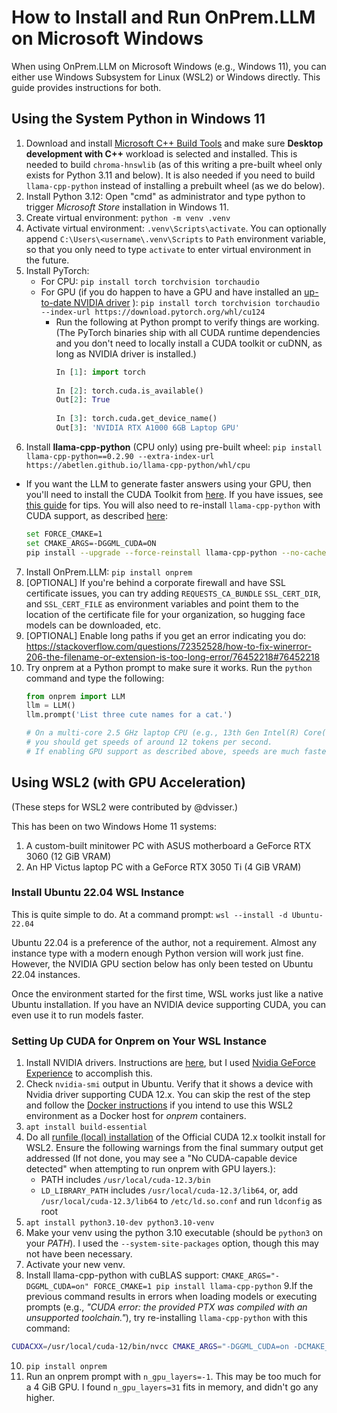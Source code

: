 # How to Install and Run OnPrem.LLM on Microsoft Windows

When using OnPrem.LLM on Microsoft Windows (e.g., Windows 11), you can either use  Windows Subsystem for Linux (WSL2) or Windows directly. This guide provides instructions for both.


## Using the System Python in Windows 11

1. Download and install [Microsoft C++ Build Tools](https://visualstudio.microsoft.com/visual-cpp-build-tools/) and make sure **Desktop development with C++** workload is selected and installed. This is needed to build `chroma-hnswlib` (as of this writing a pre-built wheel only exists for Python 3.11 and below). It is also needed if you need to build `llama-cpp-python` instead of installing a prebuilt wheel (as we do below).
2. Install Python 3.12:  Open "cmd" as administrator and type python to trigger *Microsoft Store* installation in Windows 11.
3. Create virtual environment: `python -m venv .venv`
4. Activate virtual environment: `.venv\Scripts\activate`. You can optionally append `C:\Users\<username\.venv\Scripts` to `Path` environment variable, so that you only need to type `activate` to enter virtual environment in the future.
5. Install PyTorch:
   - For CPU: `pip install torch torchvision torchaudio`
   - For GPU (if you do happen to have a GPU and have installed an [up-to-date NVIDIA driver](https://www.nvidia.com/en-us/drivers/) ): `pip install torch torchvision torchaudio --index-url https://download.pytorch.org/whl/cu124`
     - Run the following at Python prompt to verify things are working. (The PyTorch binaries ship with all CUDA runtime dependencies and you don't need to locally install a CUDA toolkit or cuDNN, as long as NVIDIA driver is installed.)
	   ```python
	   In [1]: import torch
	
	   In [2]: torch.cuda.is_available()
	   Out[2]: True
	
	   In [3]: torch.cuda.get_device_name()
	   Out[3]: 'NVIDIA RTX A1000 6GB Laptop GPU'
	   ```
6. Install **llama-cpp-python** (CPU only) using pre-built wheel: `pip install llama-cpp-python==0.2.90 --extra-index-url https://abetlen.github.io/llama-cpp-python/whl/cpu`
  - If you want the LLM to generate faster answers using your GPU, then you'll need to install the CUDA Toolkit from [here](https://developer.nvidia.com/cuda-12-6-0-download-archive?target_os=Windows). If you have issues, see [this guide](https://medium.com/@piyushbatra1999/installing-llama-cpp-python-with-nvidia-gpu-acceleration-on-windows-a-short-guide-0dfac475002d) for tips. You will also need to re-install `llama-cpp-python` with CUDA support, as described [here](https://python.langchain.com/docs/integrations/llms/llamacpp/#installation-with-windows):
      ```sh
	  set FORCE_CMAKE=1
      set CMAKE_ARGS=-DGGML_CUDA=ON
	  pip install --upgrade --force-reinstall llama-cpp-python --no-cache-dir
	  ```
7. Install OnPrem.LLM: `pip install onprem `
8. [OPTIONAL] If you're behind a corporate firewall and  have SSL certificate issues, you can try adding `REQUESTS_CA_BUNDLE` `SSL_CERT_DIR`, and `SSL_CERT_FILE` as environment variables and point them to the location of the certificate file for your organization, so hugging face models can be downloaded, etc.
9. [OPTIONAL] Enable long paths if you get an error indicating you do:  https://stackoverflow.com/questions/72352528/how-to-fix-winerror-206-the-filename-or-extension-is-too-long-error/76452218#76452218
10. Try onprem at a Python prompt to make sure it works. Run the `python` command and type the following:
     ```python
     from onprem import LLM
     llm = LLM()
     llm.prompt('List three cute names for a cat.')

     # On a multi-core 2.5 GHz laptop CPU (e.g., 13th Gen Intel(R) Core(TM) i7-13800H 2.50 GHz),
     # you should get speeds of around 12 tokens per second.
     # If enabling GPU support as described above, speeds are much faster.
     ```

## Using WSL2 (with GPU Acceleration)

(These steps for WSL2 were contributed by @dvisser.)


This has been on two Windows Home 11 systems:

1. A custom-built minitower PC with ASUS motherboard a GeForce RTX 3060 (12 GiB
   VRAM)
2. An HP Victus laptop PC with a GeForce RTX 3050 Ti (4 GiB VRAM)

### Install Ubuntu 22.04 WSL Instance

This is quite simple to do. At a command prompt: `wsl --install -d Ubuntu-22.04`

Ubuntu 22.04 is a preference of the author, not a requirement. Almost any instance
type with a modern enough Python version will work just fine. However, the
NVIDIA GPU section below has only been tested on Ubuntu 22.04 instances.

Once the environment started for the first time, WSL works just like a native
Ubuntu installation. If you have an NVIDIA device supporting CUDA, you can even
use it to run models faster.

### Setting Up CUDA for Onprem on Your WSL Instance

1. Install NVIDIA drivers. Instructions are [here](https://docs.nvidia.com/cuda/wsl-user-guide/index.html#getting-started-with-cuda-on-wsl), but I used [Nvidia GeForce Experience](https://www.nvidia.com/en-us/geforce/geforce-experience/) to accomplish this.
2. Check `nvidia-smi` output in Ubuntu. Verify that it shows a device with Nvidia
   driver supporting CUDA 12.x. You can skip the rest of the step and follow the
   [Docker instructions](#how-to-run-onprem-in-a-docker-container) if you intend to
   use this WSL2 environment as a Docker host for *onprem* containers.
3. `apt install build-essential`
4. Do all [runfile (local) installation](https://developer.nvidia.com/cuda-downloads?target_os=Linux&target_arch=x86_64&Distribution=WSL-Ubuntu&target_version=2.0&target_type=runfile_local)
   of the Official CUDA 12.x toolkit install for WSL2. Ensure the following
   warnings from the final summary output get addressed (If not done, you may
   see a "No CUDA-capable device detected" when attempting to run onprem with
   GPU layers.):
   * PATH includes `/usr/local/cuda-12.3/bin`
   * `LD_LIBRARY_PATH` includes `/usr/local/cuda-12.3/lib64`, or, add
     `/usr/local/cuda-12.3/lib64` to `/etc/ld.so.conf` and run `ldconfig` as root
5. `apt install python3.10-dev python3.10-venv`
6. Make your venv using the python 3.10 executable (should be `python3` on your
   *PATH*). I used the `--system-site-packages` option, though this may not have
   been necessary.
7. Activate your new venv.
8. Install llama-cpp-python with cuBLAS support:
   `CMAKE_ARGS="-DGGML_CUDA=on" FORCE_CMAKE=1 pip install llama-cpp-python`
9.If the previous command results in errors when loading models or executing prompts (e.g., *"CUDA error: the provided PTX was compiled with an unsupported toolchain."*), try re-installing `llama-cpp-python` with this command:
```sh
CUDACXX=/usr/local/cuda-12/bin/nvcc CMAKE_ARGS="-DGGML_CUDA=on -DCMAKE_CUDA_ARCHITECTURES=all-major" FORCE_CMAKE=1 pip install llama-cpp-python --no-cache-dir --force-reinstall --upgrade

```
10. `pip install onprem`
11. Run an onprem prompt with `n_gpu_layers=-1`. This may be too much for a 4
    GiB GPU. I found `n_gpu_layers=31` fits in memory, and didn't go any higher.

